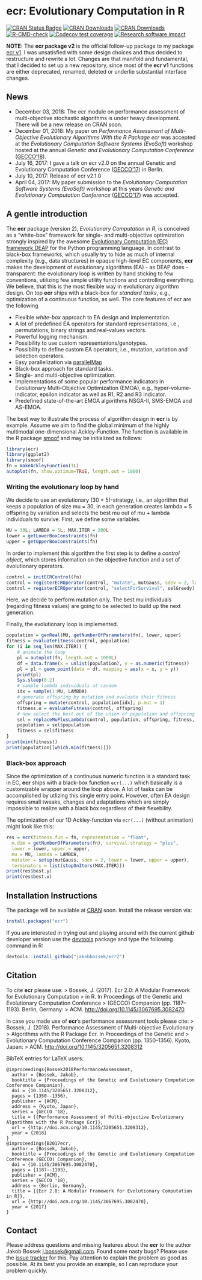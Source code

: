 
# ecr: Evolutionary Computation in R

<!-- badges: start -->

[![CRAN Status
Badge](http://www.r-pkg.org/badges/version/ecr)](http://cran.r-project.org/web/packages/ecr)
[![CRAN
Downloads](http://cranlogs.r-pkg.org/badges/ecr)](http://cran.rstudio.com/web/packages/ecr/index.html)
[![CRAN
Downloads](http://cranlogs.r-pkg.org/badges/grand-total/ecr?color=orange)](http://cran.rstudio.com/web/packages/ecr/index.html)
[![R-CMD-check](https://github.com/jakobbossek/ecr2/workflows/R-CMD-check/badge.svg)](https://github.com/jakobbossek/ecr2/actions)
[![Codecov test
coverage](https://codecov.io/gh/jakobbossek/ecr2/branch/master/graph/badge.svg)](https://codecov.io/gh/jakobbossek/ecr2?branch=master)
[![Research software
impact](http://depsy.org/api/package/cran/ecr/badge.svg)](http://depsy.org/package/r/ecr)
<!-- badges: end -->

**NOTE:** The **ecr package v2** is the official follow-up package to my
package [ecr v1](https://github.com/jakobbossek/ecr). I was unsatisfied
with some design choices and thus decided to restructure and rewrite a
lot. Changes are that manifold and fundamental, that I decided to set up
a new repository, since most of the **ecr v1** functions are either
deprecated, renamed, deleted or underlie substantial interface changes.

## News

-   December 03, 2018: The ecr module on performance assessment of
    multi-objective stochastic algorithms is under heavy development.
    There will be a new release on CRAN soon.
-   December 01, 2018: My paper on *Performance Assessment of
    Multi-Objective Evolutionary Algorithms With the R Package ecr* was
    accepted at the *Evolutionary Computation Software Systems
    (EvoSoft)* workshop hosted at the annual *Genetic and Evolutionary
    Computation Conference* ([GECCO’18](http://gecco-2018.sigevo.org/)).
-   July 16, 2017: I gave a talk on ecr v2.0 on the annual Genetic and
    Evolutionary Computation Conference
    ([GECCO’17](http://gecco-2017.sigevo.org/)) in Berlin.
-   July 10, 2017: Release of ecr v2.1.0
-   April 04, 2017: My paper submission to the *Evolutionary Computation
    Software Systems (EvoSoft)* workshop at this years *Genetic and
    Evolutionary Computation Conference*
    ([GECCO’17](http://gecco-2017.sigevo.org/)) was accepted.

## A gentle introduction

The **ecr** package (version 2), *Evolutionary Computation in R*, is
conceived as a “white-box” framework for single- and multi-objective
optimization strongly inspired by the awesome [Evolutionary Computation
(EC) framework DEAP](https://github.com/DEAP/deap) for the Python
programming language. In contrast to black-box frameworks, which usually
try to hide as much of internal complexity (e.g., data structures) in
opaque high-level EC components, **ecr** makes the development of
evolutionary algorithms (EA) - as DEAP does - transparent: the
evolutionary loop is written by hand sticking to few conventions,
utilizing few simple utility functions and controlling everything. We
believe, that this is the most flexible way in evolutionary algorithm
design. On top **ecr** ships with a black-box for *standard tasks*,
e.g., optimization of a continuous function, as well. The core features
of ecr are the following

-   Flexible *white-box* approach to EA design and implementation.
-   A lot of predefined EA operators for standard representations, i.e.,
    permutations, binary strings and real-values vectors.
-   Powerful logging mechanism.
-   Possibility to use custom representations/genotypes.
-   Possibility to define custom EA operators, i.e., mutation, variation
    and selection operators.
-   Easy parallelization via
    [parallelMap](https://cran.r-project.org/web/packages/parallelMap/index.html)
-   Black-box approach for standard tasks.
-   Single- and multi-objective optimization.
-   Implementations of some popular performance indicators in
    Evolutionary Multi-Objective Optimization (EMOA), e.g.,
    hyper-volume-indicator, epsilon indicator as well as R1, R2 and R3
    indicator.
-   Predefined state-of-the-art EMOA algorithms NSGA-II, SMS-EMOA and
    AS-EMOA.

The best way to illustrate the process of algorithm design in **ecr** is
by example. Assume we aim to find the global minimum of the highly
multimodal one-dimensional Ackley-Function. The function is available in
the R package
[smoof](https://cran.r-project.org/web/packages/smoof/index.html) and
may be initialized as follows:

``` r
library(ecr)
library(ggplot2)
library(smoof)
fn = makeAckleyFunction(1L)
autoplot(fn, show.optimum=TRUE, length.out = 1000)
```

### Writing the evolutionary loop by hand

We decide to use an evolutionary (30 + 5)-strategy, i.e., an algorithm
that keeps a population of size mu = 30, in each generation creates
lambda = 5 offspring by variation and selects the best mu out of mu +
lambda individuals to survive. First, we define some variables.

``` r
MU = 30L; LAMBDA = 5L; MAX.ITER = 200L
lower = getLowerBoxConstraints(fn)
upper = getUpperBoxConstraints(fn)
```

In order to implement this algorithm the first step is to define a
*control object*, which stores information on the objective function and
a set of evolutionary operators.

``` r
control = initECRControl(fn)
control = registerECROperator(control, "mutate", mutGauss, sdev = 2, lower = lower, upper = upper)
control = registerECROperator(control, "selectForSurvival", selGreedy)
```

Here, we decide to perform mutation only. The best mu individuals
(regarding fitness values) are going to be selected to build up the next
generation.

Finally, the evolutionary loop is implemented.

``` r
population = genReal(MU, getNumberOfParameters(fn), lower, upper)
fitness = evaluateFitness(control, population)
for (i in seq_len(MAX.ITER)) {
    # animate the loop
    pl = autoplot(fn, length.out = 1000L)
    df = data.frame(x = unlist(population), y = as.numeric(fitness))
    pl = pl + geom_point(data = df, mapping = aes(x = x, y = y))
    print(pl)
    Sys.sleep(0.2)
    # sample lambda individuals at random
    idx = sample(1:MU, LAMBDA)
    # generate offspring by mutation and evaluate their fitness
    offspring = mutate(control, population[idx], p.mut = 1)
    fitness.o = evaluateFitness(control, offspring)
    # now select the best out of the union of population and offspring
    sel = replaceMuPlusLambda(control, population, offspring, fitness, fitness.o)
    population = sel$population
    fitness = sel$fitness
}
print(min(fitness))
print(population[[which.min(fitness)]])
```

### Black-box approach

Since the optimization of a continuous numeric function is a standard
task in EC, **ecr** ships with a black-box function `ecr(...)` which
basically is a customizable wrapper around the loop above. A lot of
tasks can be accomplished by utlizing this single entry point. However,
often EA design requires small tweaks, changes and adaptations which are
simply impossible to realize with a black box regardless of their
flexebility.

The optimization of our 1D Ackley-function via `ecr(...)` (without
animation) might look like this:

``` r
res = ecr(fitness.fun = fn, representation = "float",
  n.dim = getNumberOfParameters(fn), survival.strategy = "plus",
  lower = lower, upper = upper,
  mu = MU, lambda = LAMBDA,
  mutator = setup(mutGauss, sdev = 2, lower = lower, upper = upper),
  terminators = list(stopOnIters(MAX.ITER)))
print(res$best.y)
print(res$best.x)
```

## Installation Instructions

The package will be available at [CRAN](http://cran.r-project.org) soon.
Install the release version via:

``` r
install.packages("ecr")
```

If you are interested in trying out and playing around with the current
github developer version use the
[devtools](https://github.com/hadley/devtools) package and type the
following command in R:

``` r
devtools::install_github("jakobbossek/ecr2")
```

## Citation

To cite **ecr** please use: \> Bossek, J. (2017). Ecr 2.0: A Modular
Framework for Evolutionary Computation \> in R. In Proceedings of the
Genetic and Evolutionary Computation Conference \> (GECCO) Companion
(pp. 1187–1193). Berlin, Germany: \> ACM.
<http://doi.org/10.1145/3067695.3082470>

In case you made use of **ecr**’s performance assessment tools please
cite: \> Bossek, J. (2018). Performance Assessment of Multi-objective
Evolutionary \> Algorithms with the R Package Ecr. In Proceedings of the
Genetic and \> Evolutionary Computation Conference Companion
(pp. 1350–1356). Kyoto, Japan: \> ACM.
<http://doi.org/10.1145/3205651.3208312>

BibTeX entries for LaTeX users:

    @inproceedings{Bossek2018PerformanceAssessment,
      author = {Bossek, Jakob},
      booktitle = {Proceedings of the Genetic and Evolutionary Computation Conference Companion},
      doi = {10.1145/3205651.3208312},
      pages = {1350--1356},
      publisher = {ACM},
      address = {Kyoto, Japan},
      series = {GECCO '18},
      title = {{Performance Assessment of Multi-objective Evolutionary Algorithms with the R Package Ecr}},
      url = {http://doi.acm.org/10.1145/3205651.3208312},
      year = {2018}
    }
    @inproceedings{B2017ecr,
      author = {Bossek, Jakob},
      booktitle = {Proceedings of the Genetic and Evolutionary Computation Conference (GECCO) Companion},
      doi = {10.1145/3067695.3082470},
      pages = {1187--1193},
      publisher = {ACM},
      series = {GECCO '18},
      address = {Berlin, Germany},
      title = {{Ecr 2.0: A Modular Framework for Evolutionary Computation in R}},
      url = {http://doi.acm.org/10.1145/3067695.3082470},
      year = {2017}
    }

## Contact

Please address questions and missing features about the **ecr** to the
author Jakob Bossek <j.bossek@gmail.com>. Found some nasty bugs? Please
use the [issue tracker](https://github.com/jakobbossek/ecr2/issues) for
this. Pay attention to explain the problem as good as possible. At its
best you provide an example, so I can reproduce your problem quickly.
